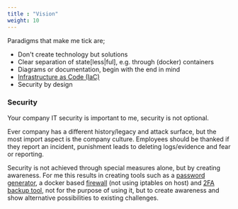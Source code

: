 ```yaml
---
title : "Vision"
weight: 10
---
```


Paradigms that make me tick are;

+ Don't create technology but solutions
+ Clear separation of state[less|ful], e.g. through (docker) containers
+ Diagrams or documentation, begin with the end in mind
+ [Infrastructure as Code (IaC)](https://en.wikipedia.org/wiki/Infrastructure_as_Code)
+ Security by design


### Security
Your company IT security is important to me,
security is not optional.

Ever company has a different history/legacy and attack surface,
but the most import aspect is the company culture.
Employees should be thanked if they report an incident,
punishment leads to deleting logs/evidence and fear or reporting.

Security is not achieved through special measures alone,
but by creating awareness.
For me this results in creating tools such as a
[password generator](https://lent.ink/projects/pwd),
a docker based
[firewall](https://hub.docker.com/r/svlentink/ipfilter) (not using iptables on host)
and
[2FA backup tool](https://github.com/svlentink/dockerfiles/tree/master/svlentink/totp-backup),
not for the purpose of using it,
but to create awareness and show alternative possibilities
to existing challenges.
